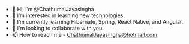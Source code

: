 - 👋 Hi, I’m @ChathumalJayasingha
- 👀 I’m interested in learning new technologies.
- 🌱 I’m currently learning Hibernate, Spring, React Native, and Angular.
- 💞️ I'm looking to collaborate with you.
- 📫 How to reach me - ChathumalJayasingha@hotmail.com

<!---
ChathumalJayasingha/ChathumalJayasingha is a ✨ special ✨ repository because its `README.md` (this file) appears on your GitHub profile.
You can click the Preview link to take a look at your changes.
--->
